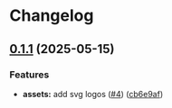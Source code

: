 # Changelog

## [0.1.1](https://github.com/prodeko/design-system/compare/visual-assets-v0.1.0...visual-assets-v0.1.1) (2025-05-15)


### Features

* **assets:** add svg logos ([#4](https://github.com/prodeko/design-system/issues/4)) ([cb6e9af](https://github.com/prodeko/design-system/commit/cb6e9af0186304a7cdc834acbc83b7173fa68858))
